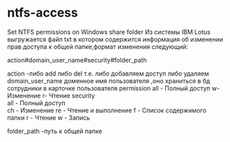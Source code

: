 # ntfs-access
Set NTFS permissions on Windows share folder 
Из системы IBM Lotus выгружается файл txt в котором содержится информация об изменении прав доступа к общей папке,формат изменения следующий: 

action#domain_user_name#security#folder_path

action -либо add либо del   т.е. либо добавляем доступ либо удаляем
domain_user_name  доменное имя пользователя ,оно храниться в бд сотрудники в карточке пользователя
permission  all - Полный доступ  w- Изменение  r- Чтение
security   
        all - Полный доступ  
        ch - Изменение
        re - Чтение и выполнение
        f - Список содержимого папки
        r - Чтение
        w - Запись

folder_path  -путь к общей папке
